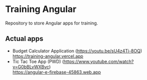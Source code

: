# Training Angular
Repository to store Angular apps for training.

## Actual apps
- Budget Calculator Application (https://youtu.be/sU4z4Ti-8OQ)  
  https://training-angular.vercel.app
- Tic Tac Toe App (PWD) (https://www.youtube.com/watch?v=G0bBLvWXBvc)  
  https://angular-e-firebase-45863.web.app
